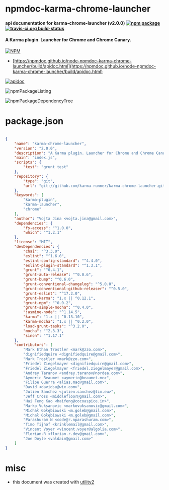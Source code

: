 # npmdoc-karma-chrome-launcher

#### api documentation for  karma-chrome-launcher (v2.0.0)  [![npm package](https://img.shields.io/npm/v/npmdoc-karma-chrome-launcher.svg?style=flat-square)](https://www.npmjs.org/package/npmdoc-karma-chrome-launcher) [![travis-ci.org build-status](https://api.travis-ci.org/npmdoc/node-npmdoc-karma-chrome-launcher.svg)](https://travis-ci.org/npmdoc/node-npmdoc-karma-chrome-launcher)

#### A Karma plugin. Launcher for Chrome and Chrome Canary.

[![NPM](https://nodei.co/npm/karma-chrome-launcher.png?downloads=true&downloadRank=true&stars=true)](https://www.npmjs.com/package/karma-chrome-launcher)

- [https://npmdoc.github.io/node-npmdoc-karma-chrome-launcher/build/apidoc.html](https://npmdoc.github.io/node-npmdoc-karma-chrome-launcher/build/apidoc.html)

[![apidoc](https://npmdoc.github.io/node-npmdoc-karma-chrome-launcher/build/screenCapture.buildCi.browser.%252Ftmp%252Fbuild%252Fapidoc.html.png)](https://npmdoc.github.io/node-npmdoc-karma-chrome-launcher/build/apidoc.html)

![npmPackageListing](https://npmdoc.github.io/node-npmdoc-karma-chrome-launcher/build/screenCapture.npmPackageListing.svg)

![npmPackageDependencyTree](https://npmdoc.github.io/node-npmdoc-karma-chrome-launcher/build/screenCapture.npmPackageDependencyTree.svg)



# package.json

```json

{
    "name": "karma-chrome-launcher",
    "version": "2.0.0",
    "description": "A Karma plugin. Launcher for Chrome and Chrome Canary.",
    "main": "index.js",
    "scripts": {
        "test": "grunt test"
    },
    "repository": {
        "type": "git",
        "url": "git://github.com/karma-runner/karma-chrome-launcher.git"
    },
    "keywords": [
        "karma-plugin",
        "karma-launcher",
        "chrome"
    ],
    "author": "Vojta Jina <vojta.jina@gmail.com>",
    "dependencies": {
        "fs-access": "^1.0.0",
        "which": "^1.2.1"
    },
    "license": "MIT",
    "devDependencies": {
        "chai": "^3.3.0",
        "eslint": "^1.6.0",
        "eslint-config-standard": "^4.4.0",
        "eslint-plugin-standard": "^1.3.1",
        "grunt": "^0.4.1",
        "grunt-auto-release": "^0.0.6",
        "grunt-bump": "^0.6.0",
        "grunt-conventional-changelog": "^5.0.0",
        "grunt-conventional-github-releaser": "^0.5.0",
        "grunt-eslint": "^17.2.0",
        "grunt-karma": "1.x || ^0.12.1",
        "grunt-npm": "^0.0.2",
        "grunt-simple-mocha": "^0.4.0",
        "jasmine-node": "^1.14.5",
        "karma": "1.x || ^0.13.10",
        "karma-mocha": "1.x || ^0.2.0",
        "load-grunt-tasks": "^3.2.0",
        "mocha": "^2.3.3",
        "sinon": "^1.17.1"
    },
    "contributors": [
        "Mark Ethan Trostler <mark@zzo.com>",
        "dignifiedquire <dignifiedquire@gmail.com>",
        "Mark Trostler <mark@zzo.com>",
        "Friedel Ziegelmayer <dignifiedquire@gmail.com>",
        "Friedel Ziegelmayer <friedel.ziegelmayer@gmail.com>",
        "Andrey Taranov <andrey.taranov@nordea.com>",
        "Aymeric Beaumet <aymeric@beaumet.me>",
        "Filipe Guerra <alias.mac@gmail.com>",
        "David <davidsu@wix.com>",
        "Julien Sanchez <julien.sanchez@lim.eu>",
        "Jeff Cross <middlefloor@gmail.com>",
        "Hai Feng Kao <haifeng@cocoaspice.in>",
        "Marko Vuksanovic <markovuksanovic@gmail.com>",
        "Michał Gołębiowski <m.goleb@gmail.com>",
        "Michał Gołębiowski <m.goleb@gmail.com>",
        "Parashuram N <code@r.nparashuram.com>",
        "Timo Tijhof <krinklemail@gmail.com>",
        "Vincent Voyer <vincent.voyer@algolia.com>",
        "Florian-R <florian.r.dev@gmail.com>",
        "Joe Doyle <valdain@gmail.com>"
    ]
}
```



# misc
- this document was created with [utility2](https://github.com/kaizhu256/node-utility2)
